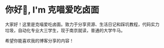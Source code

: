 # 你好👋,  I'm 克喵爱吃卤面

大家好！这里是克喵爱吃卤面。致力于分享资源、生活日记和踩坑教程，代码实力垃圾，自动化专业大三学生，现于南京就读，普通的大学牛马。

希望你能喜欢我的博客分享的内容！